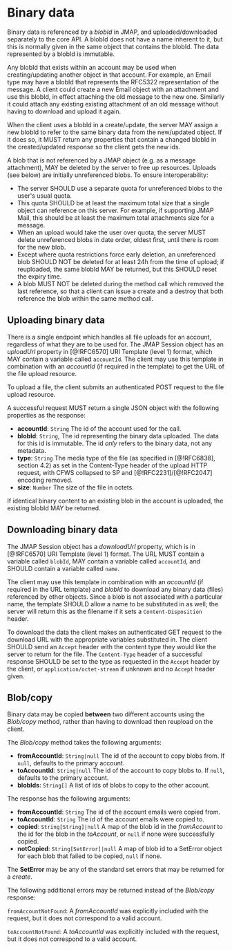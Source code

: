 # Binary data

Binary data is referenced by a *blobId* in JMAP, and uploaded/downloaded separately to the core API. A blobId does not have a name inherent to it, but this is normally given in the same object that contains the blobId. The data represented by a blobId is immutable.

Any blobId that exists within an account may be used when creating/updating another object in that account. For example, an Email type may have a blobId that represents the RFC5322 representation of the message. A client could create a new Email object with an attachment and use this blobId, in effect attaching the old message to the new one. Similarly it could attach any existing existing attachment of an old message without having to download and upload it again.

When the client uses a blobId in a create/update, the server MAY assign a new blobId to refer to the same binary data from the new/updated object. If it does so, it MUST return any properties that contain a changed blobId in the created/updated response so the client gets the new ids.

A blob that is not referenced by a JMAP object (e.g. as a message attachment), MAY be deleted by the server to free up resources. Uploads (see below) are initially unreferenced blobs. To ensure interoperability:

* The server SHOULD use a separate quota for unreferenced blobs to the user's
  usual quota.
* This quota SHOULD be at least the maximum total size that a single
  object can reference on this server. For example, if supporting JMAP Mail, this should be at least the maximum total attachments size for a message.
* When an upload would take the user over quota, the server MUST delete
  unreferenced blobs in date order, oldest first, until there is room for the new blob.
* Except where quota restrictions force early deletion, an unreferenced blob
  SHOULD NOT be deleted for at least 24h from the time of upload; if reuploaded, the same blobId MAY be returned, but this SHOULD reset the expiry time.
* A blob MUST NOT be deleted during the method call which removed the last
  reference, so that a client can issue a create and a destroy that both reference the blob within the same method call.

## Uploading binary data

There is a single endpoint which handles all file uploads for an account, regardless of what they are to be used for. The JMAP Session object has an *uploadUrl* property in [@!RFC6570] URI Template (level 1) format, which MAY contain a variable called `accountId`. The client may use this template in combination with an *accountId* (if required in the template) to get the URL of the file upload resource.

To upload a file, the client submits an authenticated POST request to the file upload resource.

A successful request MUST return a single JSON object with the following properties as the response:

- **accountId**: `String`
  The id of the account used for the call.
- **blobId**: `String`,
  The id representing the binary data uploaded. The data for this id is immutable. The id *only* refers to the binary data, not any metadata.
- **type**: `String`
  The media type of the file (as specified in [@!RFC6838], section 4.2) as set in the Content-Type header of the upload HTTP request, with CFWS collapsed to SP and [@!RFC2231]/[@!RFC2047] encoding removed.
- **size**: `Number`
  The size of the file in octets.

If identical binary content to an existing blob in the account is uploaded, the existing blobId MAY be returned.

## Downloading binary data

The JMAP Session object has a *downloadUrl* property, which is in [@!RFC6570] URI Template (level 1) format. The URL MUST contain a variable called `blobId`, MAY contain a variable called `accountId`, and SHOULD contain a variable called `name`.

The client may use this template in combination with an *accountId* (if required in the URL template) and *blobId* to download any binary data (files) referenced by other objects. Since a blob is not associated with a particular name, the template SHOULD allow a name to be substituted in as well; the server will return this as the filename if it sets a `Content-Disposition` header.

To download the data the client makes an authenticated GET request to the download URL with the appropriate variables substituted in. The client SHOULD send an `Accept` header with the content type they would like the server to return for the file. The `Content-Type` header of a successful response SHOULD be set to the type as requested in the `Accept` header by the client, or `application/octet-stream` if unknown and no `Accept` header given.

## Blob/copy

Binary data may be copied **between** two different accounts using the *Blob/copy* method, rather than having to download then reupload on the client.

The *Blob/copy* method takes the following arguments:

- **fromAccountId**: `String|null`
  The id of the account to copy blobs from. If `null`, defaults to the primary account.
- **toAccountId**: `String|null`
  The id of the account to copy blobs to. If `null`, defaults to the primary account.
- **blobIds**: `String[]`
  A list of ids of blobs to copy to the other account.

The response has the following arguments:

- **fromAccountId**: `String`
  The id of the account emails were copied from.
- **toAccountId**: `String`
  The id of the account emails were copied to.
- **copied**: `String[String]|null`
  A map of the blob id in the *fromAccount* to the id for the blob in the *toAccount*, or `null` if none were successfully copied.
- **notCopied**: `String[SetError]|null`
  A map of blob id to a SetError object for each blob that failed to be copied, `null` if none.

The **SetError** may be any of the standard set errors that may be returned for a *create*.

The following additional errors may be returned instead of the *Blob/copy* response:

`fromAccountNotFound`: A *fromAccountId* was explicitly included with the request, but it does not correspond to a valid account.

`toAccountNotFound`: A *toAccountId* was explicitly included with the request, but it does not correspond to a valid account.
